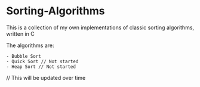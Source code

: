 # Sorting-Algorithms
This is a collection of my own implementations of classic sorting algorithms, written in C

The algorithms are: 

	- Bubble Sort
	- Quick Sort // Not started
	- Heap Sort // Not started

// This will be updated over time
